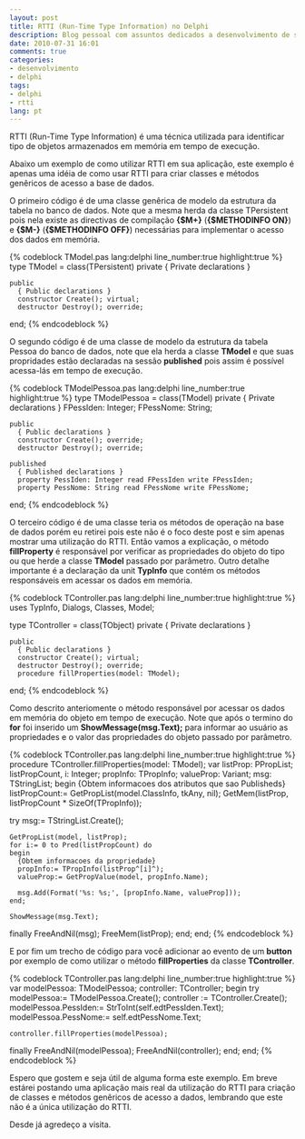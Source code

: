 ```yaml
---
layout: post
title: RTTI (Run-Time Type Information) no Delphi
description: Blog pessoal com assuntos dedicados a desenvolvimento de software nas linguagens de programação C Sharp, Delphi, ASP .NET, PHP e Javascript.
date: 2010-07-31 16:01
comments: true
categories: 
- desenvolvimento
- delphi
tags: 
- delphi
- rtti
lang: pt
---
```


RTTI (Run-Time Type Information) &#233; uma t&#233;cnica utilizada para identificar tipo de objetos armazenados em mem&#243;ria em tempo de execu&#231;&#227;o.

Abaixo um exemplo de como utilizar RTTI em sua aplica&#231;&#227;o, este exemplo &#233; apenas uma id&#233;ia de como usar RTTI para criar classes e m&#233;todos gen&#234;ricos de acesso a base de dados.

<!--more-->

O primeiro c&#243;digo &#233; de uma classe gen&#234;rica de modelo da estrutura da tabela no banco de dados. Note que a mesma herda da classe TPersistent pois nela existe as directivas de compila&#231;&#227;o **{$M+}** (**{$METHODINFO ON}**) e **{$M-}** (**{$METHODINFO OFF}**) necess&#225;rias para implementar o acesso dos dados em mem&#243;ria.

{% codeblock TModel.pas lang:delphi line_number:true highlight:true %}
type
  TModel = class(TPersistent)
    private
      { Private declarations }

    public
      { Public declarations }
      constructor Create(); virtual;
      destructor Destroy(); override;

  end;
{% endcodeblock %}

O segundo c&#243;digo &#233; de uma classe de modelo da estrutura da tabela Pessoa do banco de dados, note que ela herda a classe **TModel** e que suas propridades est&#227;o declaradas na sess&#227;o **published** pois assim &#233; poss&#237;vel acessa-l&#225;s em tempo de execu&#231;&#227;o.

{% codeblock TModelPessoa.pas lang:delphi line_number:true highlight:true %}
type
  TModelPessoa = class(TModel)
    private
      { Private declarations }
      FPessIden: Integer;
      FPessNome: String;

    public
      { Public declarations }
      constructor Create(); override;
      destructor Destroy(); override;

    published
      { Published declarations }
      property PessIden: Integer read FPessIden write FPessIden;
      property PessNome: String read FPessNome write FPessNome;

  end;
{% endcodeblock %}

O terceiro c&#243;digo &#233; de uma classe teria os m&#233;todos de opera&#231;&#227;o na base de dados por&#233;m eu retirei pois este n&#227;o &#233; o foco deste post e sim apenas mostrar uma utiliza&#231;&#227;o do RTTI. Ent&#227;o vamos a explica&#231;&#227;o, o m&#233;todo **fillProperty** &#233; respons&#225;vel por verificar as propriedades do objeto do tipo ou que herde a classe **TModel** passado por par&#226;metro. Outro detalhe importante &#233; a declara&#231;&#227;o da unit **TypInfo** que cont&#233;m os m&#233;todos respons&#225;veis em acessar os dados em mem&#243;ria.

{% codeblock TController.pas lang:delphi line_number:true highlight:true %}
uses
  TypInfo, Dialogs, Classes, Model;

type
  TController = class(TObject)
    private
      { Private declarations }

    public
      { Public declarations }
      constructor Create(); virtual;
      destructor Destroy(); override;
      procedure fillProperties(model: TModel);

  end;
{% endcodeblock %}

Como descrito anteriomente o m&#233;todo respons&#225;vel por acessar os dados em mem&#243;ria do objeto em tempo de execu&#231;&#227;o. Note que ap&#243;s o termino do **for** foi inserido um **ShowMessage(msg.Text);** para informar ao usu&#225;rio as propriedades e o valor das propriedades do objeto passado por par&#226;metro.

{% codeblock TController.pas lang:delphi line_number:true highlight:true %}
procedure TController.fillProperties(model: TModel);
var
  listProp: PPropList;
  listPropCount, i: Integer;
  propInfo: TPropInfo;
  valueProp: Variant;
  msg: TStringList;
begin
  {Obtem informacoes dos atributos que sao Publisheds}
  listPropCount:= GetPropList(model.ClassInfo, tkAny, nil);
  GetMem(listProp, listPropCount * SizeOf(TPropInfo));

  try
    msg:= TStringList.Create();

    GetPropList(model, listProp);
    for i:= 0 to Pred(listPropCount) do
    begin
      {Obtem informacoes da propriedade}
      propInfo:= TPropInfo(listProp^[i]^);
      valueProp:= GetPropValue(model, propInfo.Name);

      msg.Add(Format('%s: %s;', [propInfo.Name, valueProp]));
    end;

    ShowMessage(msg.Text);
  finally
    FreeAndNil(msg);
    FreeMem(listProp);
  end;
end;
{% endcodeblock %}

E por fim um trecho de c&#243;digo para voc&#234; adicionar ao evento de um **button** por exemplo de como utilizar o m&#233;todo **fillProperties** da classe **TController**.

{% codeblock TController.pas lang:delphi line_number:true highlight:true %}
var
  modelPessoa: TModelPessoa;
  controller: TController;
begin
  try
    modelPessoa:= TModelPessoa.Create();
    controller := TController.Create();
    modelPessoa.PessIden:= StrToInt(self.edtPessIden.Text);
    modelPessoa.PessNome:= self.edtPessNome.Text;

    controller.fillProperties(modelPessoa);
  finally
    FreeAndNil(modelPessoa);
    FreeAndNil(controller);
  end;
end;
{% endcodeblock %}

Espero que gostem e seja &#250;til de alguma forma este exemplo. Em breve est&#225;rei postando uma aplica&#231;&#227;o mais real da utiliza&#231;&#227;o do RTTI para cria&#231;&#227;o de classes e m&#233;todos gen&#234;ricos de acesso a dados, lembrando que este n&#227;o &#233; a &#250;nica utiliza&#231;&#227;o do RTTI.

Desde j&#225; agrede&#231;o a visita.
